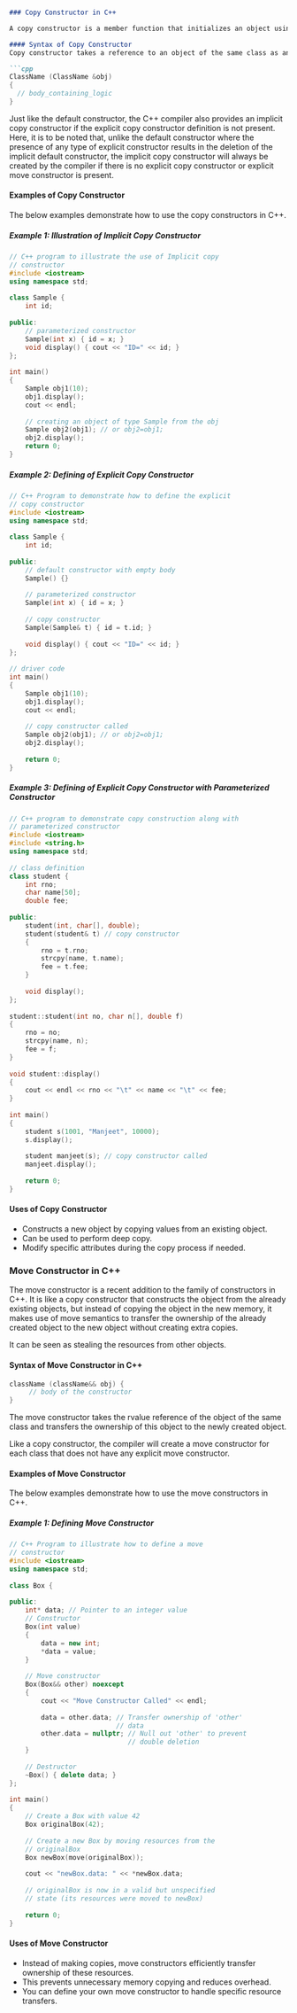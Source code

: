 ```markdown

### Copy Constructor in C++

A copy constructor is a member function that initializes an object using another object of the same class.

#### Syntax of Copy Constructor
Copy constructor takes a reference to an object of the same class as an argument.

```cpp
ClassName (ClassName &obj)
{
  // body_containing_logic
}
```

Just like the default constructor, the C++ compiler also provides an implicit copy constructor if the explicit copy constructor definition is not present. Here, it is to be noted that, unlike the default constructor where the presence of any type of explicit constructor results in the deletion of the implicit default constructor, the implicit copy constructor will always be created by the compiler if there is no explicit copy constructor or explicit move constructor is present.

#### Examples of Copy Constructor
The below examples demonstrate how to use the copy constructors in C++.

##### Example 1: Illustration of Implicit Copy Constructor

```cpp
// C++ program to illustrate the use of Implicit copy
// constructor
#include <iostream>
using namespace std;
 
class Sample {
    int id;
 
public:
    // parameterized constructor
    Sample(int x) { id = x; }
    void display() { cout << "ID=" << id; }
};
 
int main()
{
    Sample obj1(10);
    obj1.display();
    cout << endl;
 
    // creating an object of type Sample from the obj
    Sample obj2(obj1); // or obj2=obj1;
    obj2.display();
    return 0;
}
```

##### Example 2: Defining of Explicit Copy Constructor

```cpp
// C++ Program to demonstrate how to define the explicit
// copy constructor
#include <iostream>
using namespace std;
 
class Sample {
    int id;
 
public:
    // default constructor with empty body
    Sample() {}
 
    // parameterized constructor
    Sample(int x) { id = x; }
 
    // copy constructor
    Sample(Sample& t) { id = t.id; }
 
    void display() { cout << "ID=" << id; }
};
 
// driver code
int main()
{
    Sample obj1(10);
    obj1.display();
    cout << endl;
 
    // copy constructor called
    Sample obj2(obj1); // or obj2=obj1;
    obj2.display();
 
    return 0;
}
```

##### Example 3: Defining of Explicit Copy Constructor with Parameterized Constructor

```cpp
// C++ program to demonstrate copy construction along with
// parameterized constructor
#include <iostream>
#include <string.h>
using namespace std;
 
// class definition
class student {
    int rno;
    char name[50];
    double fee;
 
public:
    student(int, char[], double);
    student(student& t) // copy constructor
    {
        rno = t.rno;
        strcpy(name, t.name);
        fee = t.fee;
    }
 
    void display();
};
 
student::student(int no, char n[], double f)
{
    rno = no;
    strcpy(name, n);
    fee = f;
}
 
void student::display()
{
    cout << endl << rno << "\t" << name << "\t" << fee;
}
 
int main()
{
    student s(1001, "Manjeet", 10000);
    s.display();
 
    student manjeet(s); // copy constructor called
    manjeet.display();
 
    return 0;
}
```

#### Uses of Copy Constructor
- Constructs a new object by copying values from an existing object.
- Can be used to perform deep copy.
- Modify specific attributes during the copy process if needed.

### Move Constructor in C++

The move constructor is a recent addition to the family of constructors in C++. It is like a copy constructor that constructs the object from the already existing objects, but instead of copying the object in the new memory, it makes use of move semantics to transfer the ownership of the already created object to the new object without creating extra copies.

It can be seen as stealing the resources from other objects.

#### Syntax of Move Constructor in C++
```cpp
className (className&& obj) {
     // body of the constructor
}
```

The move constructor takes the rvalue reference of the object of the same class and transfers the ownership of this object to the newly created object.

Like a copy constructor, the compiler will create a move constructor for each class that does not have any explicit move constructor.

#### Examples of Move Constructor
The below examples demonstrate how to use the move constructors in C++.

##### Example 1: Defining Move Constructor

```cpp
// C++ Program to illustrate how to define a move
// constructor
#include <iostream>
using namespace std;
 
class Box {
 
public:
    int* data; // Pointer to an integer value
    // Constructor
    Box(int value)
    {
        data = new int;
        *data = value;
    }
 
    // Move constructor
    Box(Box&& other) noexcept
    {
        cout << "Move Constructor Called" << endl;
 
        data = other.data; // Transfer ownership of 'other'
                           // data
        other.data = nullptr; // Null out 'other' to prevent
                              // double deletion
    }
 
    // Destructor
    ~Box() { delete data; }
};
 
int main()
{
    // Create a Box with value 42
    Box originalBox(42);
 
    // Create a new Box by moving resources from the
    // originalBox
    Box newBox(move(originalBox));
 
    cout << "newBox.data: " << *newBox.data;
 
    // originalBox is now in a valid but unspecified
    // state (its resources were moved to newBox)
 
    return 0;
}
```

#### Uses of Move Constructor
- Instead of making copies, move constructors efficiently transfer ownership of these resources.
- This prevents unnecessary memory copying and reduces overhead.
- You can define your own move constructor to handle specific resource transfers.
```